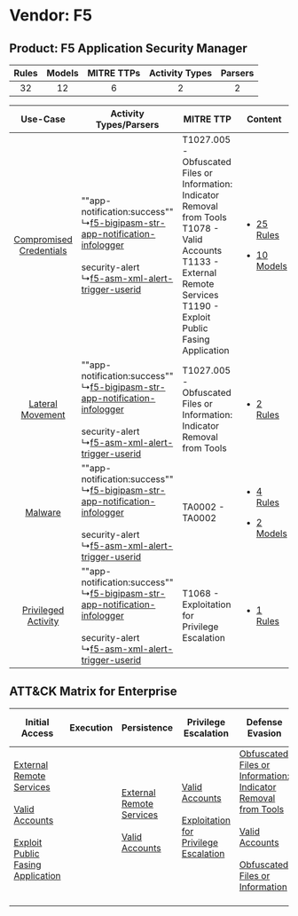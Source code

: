 Vendor: F5
==========
Product: F5 Application Security Manager
----------------------------------------
| Rules | Models | MITRE TTPs | Activity Types | Parsers |
|:-----:|:------:|:----------:|:--------------:|:-------:|
|  32   |   12   |     6      |       2        |    2    |

|    Use-Case    | Activity Types/Parsers    | MITRE TTP    | Content    |
|:----:| ---- | ---- | ---- |
| [Compromised Credentials](../../../UseCases/uc_compromised_credentials.md) |  ""app-notification:success""<br> ↳[f5-bigipasm-str-app-notification-infologger](Ps/pC_f5bigipasmstrappnotificationinfologger.md)<br><br> security-alert<br> ↳[f5-asm-xml-alert-trigger-userid](Ps/pC_f5asmxmlalerttriggeruserid.md)<br> | T1027.005 - Obfuscated Files or Information: Indicator Removal from Tools<br>T1078 - Valid Accounts<br>T1133 - External Remote Services<br>T1190 - Exploit Public Fasing Application<br> | [<ul><li>25 Rules</li></ul><ul><li>10 Models</li></ul>](RM/r_m_f5_f5_application_security_manager_Compromised_Credentials.md) |
|        [Lateral Movement](../../../UseCases/uc_lateral_movement.md)        |  ""app-notification:success""<br> ↳[f5-bigipasm-str-app-notification-infologger](Ps/pC_f5bigipasmstrappnotificationinfologger.md)<br><br> security-alert<br> ↳[f5-asm-xml-alert-trigger-userid](Ps/pC_f5asmxmlalerttriggeruserid.md)<br> | T1027.005 - Obfuscated Files or Information: Indicator Removal from Tools<br>    | [<ul><li>2 Rules</li></ul>](RM/r_m_f5_f5_application_security_manager_Lateral_Movement.md)    |
|    [Malware](../../../UseCases/uc_malware.md)    |  ""app-notification:success""<br> ↳[f5-bigipasm-str-app-notification-infologger](Ps/pC_f5bigipasmstrappnotificationinfologger.md)<br><br> security-alert<br> ↳[f5-asm-xml-alert-trigger-userid](Ps/pC_f5asmxmlalerttriggeruserid.md)<br> | TA0002 - TA0002<br>    | [<ul><li>4 Rules</li></ul><ul><li>2 Models</li></ul>](RM/r_m_f5_f5_application_security_manager_Malware.md)    |
|     [Privileged Activity](../../../UseCases/uc_privileged_activity.md)     |  ""app-notification:success""<br> ↳[f5-bigipasm-str-app-notification-infologger](Ps/pC_f5bigipasmstrappnotificationinfologger.md)<br><br> security-alert<br> ↳[f5-asm-xml-alert-trigger-userid](Ps/pC_f5asmxmlalerttriggeruserid.md)<br> | T1068 - Exploitation for Privilege Escalation<br>    | [<ul><li>1 Rules</li></ul>](RM/r_m_f5_f5_application_security_manager_Privileged_Activity.md)    |

ATT&CK Matrix for Enterprise
----------------------------
| Initial Access                                                                                                                                                                                                                         | Execution | Persistence                                                                                                                                      | Privilege Escalation                                                                                                                                          | Defense Evasion                                                                                                                                                                                                                                                               | Credential Access | Discovery | Lateral Movement | Collection | Command and Control | Exfiltration | Impact |
| -------------------------------------------------------------------------------------------------------------------------------------------------------------------------------------------------------------------------------------- | --------- | ------------------------------------------------------------------------------------------------------------------------------------------------ | ------------------------------------------------------------------------------------------------------------------------------------------------------------- | ----------------------------------------------------------------------------------------------------------------------------------------------------------------------------------------------------------------------------------------------------------------------------- | ----------------- | --------- | ---------------- | ---------- | ------------------- | ------------ | ------ |
| [External Remote Services](https://attack.mitre.org/techniques/T1133)<br><br>[Valid Accounts](https://attack.mitre.org/techniques/T1078)<br><br>[Exploit Public Fasing Application](https://attack.mitre.org/techniques/T1190)<br><br> |           | [External Remote Services](https://attack.mitre.org/techniques/T1133)<br><br>[Valid Accounts](https://attack.mitre.org/techniques/T1078)<br><br> | [Valid Accounts](https://attack.mitre.org/techniques/T1078)<br><br>[Exploitation for Privilege Escalation](https://attack.mitre.org/techniques/T1068)<br><br> | [Obfuscated Files or Information: Indicator Removal from Tools](https://attack.mitre.org/techniques/T1027/005)<br><br>[Valid Accounts](https://attack.mitre.org/techniques/T1078)<br><br>[Obfuscated Files or Information](https://attack.mitre.org/techniques/T1027)<br><br> |                   |           |                  |            |                     |              |        |